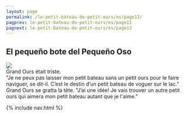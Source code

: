 ```yaml
---
layout: page
permalink: /le-petit-bateau-de-petit-ours/es/page12/
pagprev: le-petit-bateau-de-petit-ours/es/page11
pagnext: le-petit-bateau-de-petit-ours/es/page13
---
```


## El pequeño bote del Pequeño Oso

<img src="{{ site.baseurl }}/img/le-petit-bateau-de-petit-ours/page12.jpg"/>

<div class="childbook-text">
Grand Ours était triste.<br />
"Je ne peux pas laisser mon petit bateau sans un petit ours pour le faire naviguer, se dit-il. C’est le destin d’un petit bateau de voguer sur le lac."<br />
Grand Ours se gratta la tête. "J’ai une idée! Je vais trouver un autre petit ours qui aimera mon petit bateau autant que je l'aime."
</div>

{% include nav.html %}

